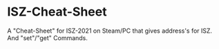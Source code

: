 # ISZ-Cheat-Sheet
A "Cheat-Sheet" for ISZ-2021 on Steam/PC that gives address's for ISZ. And "set"/"get" Commands.
